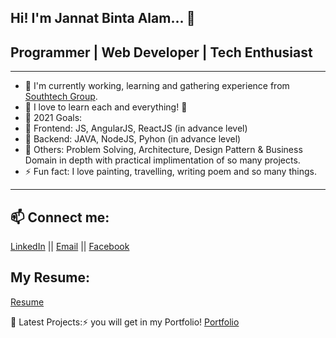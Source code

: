 
Hi! I'm Jannat Binta Alam... 👋
---

## Programmer | Web Developer | Tech Enthusiast
---

- 🔭 I'm currently working, learning and gathering experience from [Southtech Group](https://www.southtechgroup.com/).
- 🌱 I love to learn each and everything! 🤣
- 🥅 2021 Goals: 
-   🥅  Frontend: JS, AngularJS, ReactJS (in advance level)
-   🥅  Backend: JAVA, NodeJS, Pyhon (in advance level) 
-   🥅  Others: Problem Solving, Architecture, Design Pattern & Business Domain in depth with practical implimentation of so many projects.
- ⚡ Fun fact: I love painting, travelling, writing poem and so many things.

---

## 📫 Connect me:
[LinkedIn](https://www.linkedin.com/in/jannatbintaalam/) || [Email](jannat.cse.ewu@gmail.com) || [Facebook](https://www.facebook.com/jannat.ruma.7/)

## My Resume:
[Resume](https://github.com/JannatRuma/resume/blob/master/Resume_Jannat_Binta_Alam.pdf) 

📕 Latest Projects:⚡ you will get in my Portfolio!
     [Portfolio](https://jannatruma.github.io/home/)
